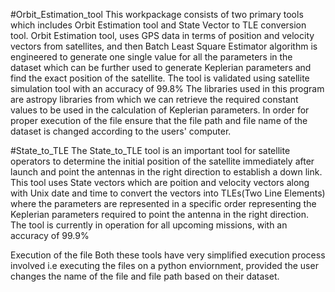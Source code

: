 
#Orbit_Estimation_tool
This workpackage consists of two primary tools which includes Orbit Estimation tool and State Vector to TLE conversion tool.
Orbit Estimation tool, uses GPS data in terms of position and velocity vectors from satellites, and then Batch Least Square Estimator algorithm is engineered to generate one single value for all the parameters in the dataset which can be further used to generate Keplerian parameters and find the exact position of the satellite. The tool is validated using satellite simulation tool with an accuracy of 99.8% 
The libraries used in this program are astropy libraries from which we can retrieve the required constant values to be used in the calculation of Keplerian parameters. In order for proper execution of the file ensure that the file path and file name of the dataset is changed according to the users' computer. 


#State_to_TLE
The State_to_TLE tool is an important tool for satellite operators to determine the initial position of the satellite immediately after launch and point the antennas in the right direction to establish a down link. This tool uses State vectors which are poition and velocity vectors along with Unix date and time to convert the vectors into TLEs(Two Line Elements) where the parameters are represented in a specific order representing the Keplerian parameters required to point the antenna in the right direction. The tool is currently in operation for all upcoming missions, with an accuracy of 99.9%


Execution of the file
Both these tools have very simplified execution process involved i.e executing the files on a python enviornment, provided the user changes the name of the file and file path based on their dataset. 
